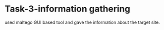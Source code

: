 # Task-3-information gathering
used maltego GUI based tool and gave the information about the target site.
